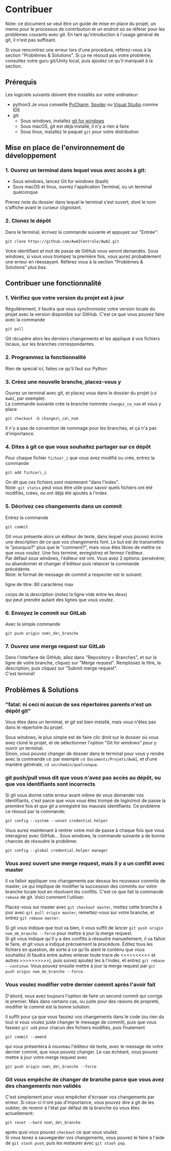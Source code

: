 # Contribuer

Note: ce document se veut être un guide de mise en place du projet, un memo pour le processus de contribution et un endroit où se réferer pour les problèmes courants avec git.
En tant qu'introduction à l'usage général de git, il n'est pas suffisant.  

Si vous rencontrez une erreur lors d'une procédure, référez-vous à la section "Problèmes & Solutions".
Si ça ne résoud pas votre problème, consultez votre guru git/Unity local, puis ajoutez ce qu'il manquait à la section.

## Prérequis

Les logiciels suivants doivent être installés sur votre ordinateur:
* python3
Je vous conseille [PyCharm](https://www.jetbrains.com/pycharm/), [Spyder](https://pypi.org/project/spyder/) ou [Visual Studio](https://code.visualstudio.com/) comme IDE
* git:
  * Sous windows, installez [git for windows](https://gitforwindows.org/)
  * Sous macOS, git est déjà installé, il n'y a rien à faire
  * Sous linux, installez le paquet `git` pour votre distribution

## Mise en place de l'environnement de développement

### 1. Ouvrez un terminal dans lequel vous avez accès à git:

* Sous windows, lancez Git for windows (bash)
* Sous macOS et linux, ouvrez l'application Terminal, ou un terminal quelconque

Prenez note du dossier dans lequel le terminal s'est ouvert, dont le nom s'affiche avant le curseur clignotant.

### 2. Clonez le dépôt

Dans le terminal, écrivez la commande suivante et appuyez sur "Entrée":  

```
git clone https://github.com/AwAICentrale/AwAI.git
```

Votre identifiant et mot de passe de GitHub vous seront demandés. Sous windows, si vous vous trompez la première fois, vous aurez probablement une erreur en réessayant. Référez vous à la section "Problèmes & Solutions" plus bas.


## Contribuer une fonctionnalité

### 1. Vérifiez que votre version du projet est à jour

Régulièrement, il faudra que vous synchronisiez votre version locale du projet avec la version disponible sur GitHub. C'est ce que vous pouvez faire avec la commande  

```
git pull
```

Git récupère alors les derniers changements et les applique à vos fichiers locaux, sur les branches correspondantes.

### 2. Programmez la fonctionnalité

Rien de spécial ici, faites ce qu'il faut sur Python

### 3. Créez une nouvelle branche, placez-vous y

Ouvrez un terminal avec git, et placez vous dans le dossier du projet (`cd AwAI`, par exemple).  
La commande suivante crée la branche nommée `changez_ce_nom` et vous y place  

```
git checkout -b changez\_ce\_nom
```

Il n'y a pas de convention de nommage pour les branches, et ça n'a pas d'importance.

### 4. Dites à git ce que vous souhaitez partager sur ce dépôt

Pour chaque fichier `fichier_i` que vous avez modifié ou crée, entrez la commande  

```
git add fichier\_i  
```

On dit que ces fichiers sont maintenant "dans l'index".  
Note: `git status` peut vous être utile pour savoir quels fichiers ont été modifiés, crées, ou ont déjà été ajoutés à l'index.

### 5. Décrivez ces changements dans un commit

Entrez la commande  

```
git commit  
```

Git vous présente alors un éditeur de texte, dans lequel vous pouvez écrire une description de ce que vos changements font. Le but est de transmettre le "pourquoi?" plus que le "comment?", mais vous êtes libres de mettre ce que vous voulez. Une fois terminé, enregistrez et fermez l'éditeur.  
Par défaut sous windows, l'éditeur est vim. Vous avez 2 options: persévérer, ou abandonner et changer d'éditeur puis relancer la commande précédente.  
Note: le format de message de commit a respecter est le suivant:

>>>
ligne de titre: 80 caractères max

corps de la description (notez la ligne vide entre les deux)  
qui peut prendre autant des lignes que vous voulez.
>>>

### 6. Envoyez le commit sur GitLab

Avec la simple commande  
```
git push origin nom\_de\_branche
```

### 7. Ouvrez une merge request sur GitLab

Dans l'interface de GitHub, allez dans "Repository > Branches", et sur la ligne de votre branche, cliquez sur "Merge request". Remplissez le titre, la description, puis cliquez sur "Submit merge request".  
C'est terminé!

## Problèmes & Solutions

### "fatal: ni ceci ni aucun de ses répertoires parents n'est un dépôt git"

Vous êtes dans un terminal, et git est bien installé, mais vous n'êtes pas dans le répertoire du projet.  

Sous windows, le plus simple est de faire clic droit sur le dossier où vous avez cloné le projet, et de sélectionner l'option "Git for windows" pour y ouvrir un terminal.  
Sinon, vous pouvez changer de dossier dans le terminal pour vous y rendre avec la commande `cd`: par exemple `cd Documents/Projets/AwAI`, et d'une manière générale, `cd un/chemin/quelconque`.

### git push/pull vous dit que vous n'avez pas accès au dépôt, ou que vos identifiants sont incorrects

Si git vous donne cette erreur avant même de vous demander vos identifiants, c'est parce que vous vous êtes trompé de login/mot de passe la première fois et
que git a enregistré les mauvais identifiants. Ce problème ce résoud par la commande:

```
git config --system --unset credential.helper
```

Vous aurez maintenant à rentrer votre mot de passe à chaque fois que vous interagirez avec GitHub... Sous windows, la commande suivante a de bonne chances de résoudre le problème:

```
git config --global credential.helper manager
```

### Vous avez ouvert une merge request, mais il y a un conflit avec master

Il va falloir appliquer vos changements par dessus les nouveaux commits de master, ce qui implique de modifier la succession des commits sur votre branche locale tout en résolvant les conflits. C'est ce que fait la commande `rebase` de git. Voici comment l'utiliser.  

Placez-vous sur master avec `git checkout master`, mettez cette branche à jour avec `git pull origin master`, remettez-vous sur votre branche, et entrez `git rebase master`.  

Si git vous indique que tout va bien, il vous suffit de lancer `git push origin nom_de_branche --force` pour mettre à jour la merge request.  
Si git vous indique qu'il y a des conflits à résoudre manuellement, il va falloir le faire, et git vous a indiqué précisément la procédure. Éditez tous les fichiers en question, de sorte à ce qu'ils aient le contenu que vous souhaitez (il faudra entre autres enlever toute trace de <<<<<<<<<< et autres >>>>>>>>>>), puis suivez ajoutez les à l'index, et entrez `git rebase --continue`. Vous pouvez ensuite mettre à jour la merge request par `git push origin nom_de_branche --force`.

### Vous voulez modifier votre dernier commit après l'avoir fait

D'abord, vous avez toujours l'option de faire un second commit qui corrige le premier. Mais dans certains cas, ou juste pour des raisons de propreté,
modifier le commit est la bonne solution.  

Il suffit pour ça que vous fassiez vos changements dans le code (ou rien du tout si vous voulez juste changer le message de commit),
puis que vous fassiez `git add` pour chacun des fichiers modifiés, puis finalement

```
git commit --amend
```

qui vous présentera à nouveau l'éditeur de texte, avec le message de votre dernier commit, que vous pouvez changer. Le cas échéant, vous pouvez mettre à jour votre merge request avec

```
git push origin nom\_de\_branche --force
```

### Git vous empêche de changer de branche parce que vous avez des changements non validés

C'est simplement pour vous empêcher d'écraser vos changements par erreur. Si ceux-ci n'ont pas d'importance, vous pouvez dire à git de les oublier, de revenir à l'état par défaut de la branche où vous êtes actuellement:

```
git reset --hard nom\_de\_branche
```

après quoi vous pouvez `checkout` ce que vous voulez.  
Si vous tenez à sauvegarder vos changements, vous pouvez le faire à l'aide de `git stash push`, puis les restaurer avec `git stash pop`.
